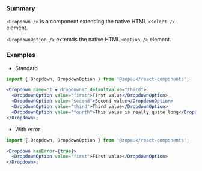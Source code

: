 ### Summary

`<Dropdown />` is a component extending the native HTML `<select />` element.

`<DropdownOption />` extemds the native HTML `<option />` element.

### Examples

- Standard

```jsx
import { Dropdown, DropdownOption } from '@zopauk/react-components';

<Dropdown name="I ❤️ dropdowns" defaultValue="third">
  <DropdownOption value="first">First value</DropdownOption>
  <DropdownOption value="second">Second value</DropdownOption>
  <DropdownOption value="third">Third value</DropdownOption>
  <DropdownOption value="fourth">This value is really quite long</DropdownOption>
</Dropdown>;
```

- With error

```jsx
import { Dropdown, DropdownOption } from '@zopauk/react-components';

<Dropdown hasError={true}>
  <DropdownOption value="first">First value</DropdownOption>
</Dropdown>;
```
